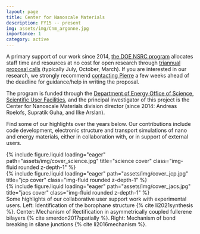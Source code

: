 ```yaml
---
layout: page
title: Center for Nanoscale Materials
description: FY15 -- present
img: assets/img/Cnm_argonne.jpg
importance: 1
category: active
---
```


A primary support of our work since 2014, <a href="https://science.osti.gov/bes/suf/User-Facilities/Nanoscale-Science-Research-Centers">the DOE NSRC program</a> allocates staff time and resources at no cost for open research through <a href="https://cnm.anl.gov/pages/user-quick-start-guide">triannual proposal calls</a> (typically July, October, March). If you are interested in our research, we strongly recommend <a href="https://pierretdarancet.github.io/cv/">contacting Pierre</a> a few weeks ahead of the deadline for guidance/help in writing the proposal.

The program is funded through the <a href="https://www.energy.gov/science/office-science-user-facilities">Department of Energy Office of Science, Scientific User Facilities</a>, and the principal investigator of this project is the Center for Nanoscale Materials division director (since 2014: Andreas Roelofs, Supratik Guha, and Ilke Arslan).

Find some of our highlights over the years below. Our contributions include code development, electronic structure and transport simulations of nano and energy materials, either in collaboration with, or in support of external users.

<div class="row">
    <div class="col-sm mt-3 mt-md-0">
        {% include figure.liquid loading="eager" path="assets/img/cover_science.jpg" title="science cover" class="img-fluid rounded z-depth-1" %}
    </div>
    <div class="col-sm mt-3 mt-md-0">
        {% include figure.liquid loading="eager" path="assets/img/cover_jcp.jpg" title="jcp cover" class="img-fluid rounded z-depth-1" %}
    </div>
    <div class="col-sm mt-3 mt-md-0">
        {% include figure.liquid loading="eager" path="assets/img/cover_jacs.jpg" title="jacs cover" class="img-fluid rounded z-depth-1" %}
    </div>
</div>
<div class="caption">
    Some highlights of our collaborative user support work with experimental users. Left: Identification of the borophane structure {% cite li2021synthesis %}. Center: Mechanism of Rectification in asymmetrically coupled fullerene bilayers {% cite smerdon2017spatially %}. Right: Mechanism of bond breaking in silane junctions {% cite li2016mechanism %}.
</div>
